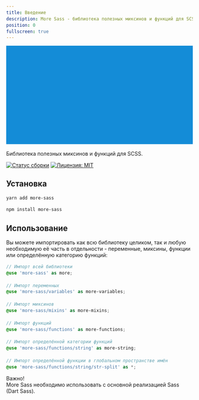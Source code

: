 ```yaml
---
title: Введение
description: More Sass - библиотека полезных миксинов и функций для SCSS.
position: 0
fullscreen: true
---
```


![Логотип More Sass](/preview.png)

Библиотека полезных миксинов и функций для SCSS.

[![Статус сборки](https://github.com/MorevM/more-sass/workflows/Build/badge.svg)](https://github.com/MorevM/more-sass/actions?query=workflow%3ABuild)
[![Лицензия: MIT](https://img.shields.io/badge/License-MIT-yellow.svg)](https://opensource.org/licenses/MIT)

## Установка

<code-group>
  
  <code-block label="yarn" active>
  
  ```bash
  yarn add more-sass
  ```
  
  </code-block>
  
  <code-block label="npm">
  
  ```bash
  npm install more-sass
  ```
  
  </code-block>
  
</code-group>

## Использование

Вы можете импортировать как всю библиотеку целиком, так и любую необходимую её часть в отдельности - переменные, миксины, функции или определённую категорию функций:

```scss
// Импорт всей библиотеки
@use 'more-sass' as more;

// Импорт переменных
@use 'more-sass/variables' as more-variables;

// Импорт миксинов
@use 'more-sass/mixins' as more-mixins;

// Импорт функций
@use 'more-sass/functions' as more-functions;

// Импорт определённой категории функций
@use 'more-sass/functions/string' as more-string;

// Импорт определённой функции в глобальном пространстве имён
@use 'more-sass/functions/string/str-split' as *;
```

<alert type="warning">Важно!<br />More Sass необходимо использовать с основной реализацией Sass (Dart Sass).</alert>
